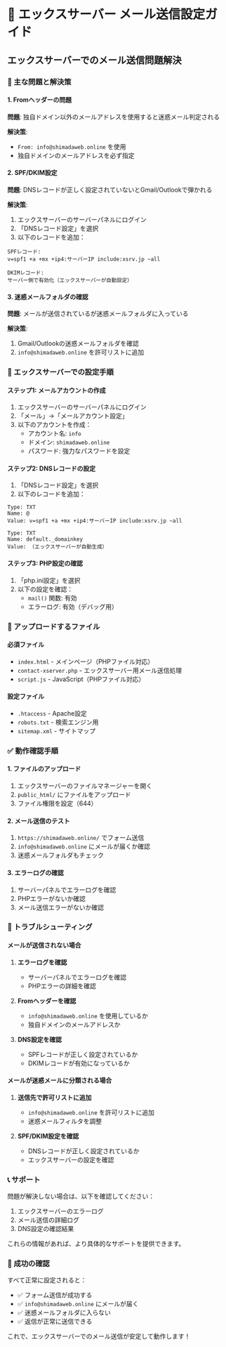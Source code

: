 # 📧 エックスサーバー メール送信設定ガイド

## エックスサーバーでのメール送信問題解決

### 🎯 主な問題と解決策

#### 1. Fromヘッダーの問題
**問題**: 独自ドメイン以外のメールアドレスを使用すると迷惑メール判定される

**解決策**: 
- `From: info@shimadaweb.online` を使用
- 独自ドメインのメールアドレスを必ず指定

#### 2. SPF/DKIM設定
**問題**: DNSレコードが正しく設定されていないとGmail/Outlookで弾かれる

**解決策**:
1. エックスサーバーのサーバーパネルにログイン
2. 「DNSレコード設定」を選択
3. 以下のレコードを追加：

```
SPFレコード:
v=spf1 +a +mx +ip4:サーバーIP include:xsrv.jp ~all

DKIMレコード:
サーバー側で有効化（エックスサーバーが自動設定）
```

#### 3. 迷惑メールフォルダの確認
**問題**: メールが送信されているが迷惑メールフォルダに入っている

**解決策**:
1. Gmail/Outlookの迷惑メールフォルダを確認
2. `info@shimadaweb.online` を許可リストに追加

### 🔧 エックスサーバーでの設定手順

#### ステップ1: メールアカウントの作成
1. エックスサーバーのサーバーパネルにログイン
2. 「メール」→「メールアカウント設定」
3. 以下のアカウントを作成：
   - アカウント名: `info`
   - ドメイン: `shimadaweb.online`
   - パスワード: 強力なパスワードを設定

#### ステップ2: DNSレコードの設定
1. 「DNSレコード設定」を選択
2. 以下のレコードを追加：

```
Type: TXT
Name: @
Value: v=spf1 +a +mx +ip4:サーバーIP include:xsrv.jp ~all

Type: TXT
Name: default._domainkey
Value: （エックスサーバーが自動生成）
```

#### ステップ3: PHP設定の確認
1. 「php.ini設定」を選択
2. 以下の設定を確認：
   - `mail()` 関数: 有効
   - エラーログ: 有効（デバッグ用）

### 📁 アップロードするファイル

#### 必須ファイル
- `index.html` - メインページ（PHPファイル対応）
- `contact-xserver.php` - エックスサーバー用メール送信処理
- `script.js` - JavaScript（PHPファイル対応）

#### 設定ファイル
- `.htaccess` - Apache設定
- `robots.txt` - 検索エンジン用
- `sitemap.xml` - サイトマップ

### ✅ 動作確認手順

#### 1. ファイルのアップロード
1. エックスサーバーのファイルマネージャーを開く
2. `public_html/` にファイルをアップロード
3. ファイル権限を設定（644）

#### 2. メール送信のテスト
1. `https://shimadaweb.online/` でフォーム送信
2. `info@shimadaweb.online` にメールが届くか確認
3. 迷惑メールフォルダもチェック

#### 3. エラーログの確認
1. サーバーパネルでエラーログを確認
2. PHPエラーがないか確認
3. メール送信エラーがないか確認

### 🚨 トラブルシューティング

#### メールが送信されない場合
1. **エラーログを確認**
   - サーバーパネルでエラーログを確認
   - PHPエラーの詳細を確認

2. **Fromヘッダーを確認**
   - `info@shimadaweb.online` を使用しているか
   - 独自ドメインのメールアドレスか

3. **DNS設定を確認**
   - SPFレコードが正しく設定されているか
   - DKIMレコードが有効になっているか

#### メールが迷惑メールに分類される場合
1. **送信先で許可リストに追加**
   - `info@shimadaweb.online` を許可リストに追加
   - 迷惑メールフィルタを調整

2. **SPF/DKIM設定を確認**
   - DNSレコードが正しく設定されているか
   - エックスサーバーの設定を確認

### 📞 サポート

問題が解決しない場合は、以下を確認してください：
1. エックスサーバーのエラーログ
2. メール送信の詳細ログ
3. DNS設定の確認結果

これらの情報があれば、より具体的なサポートを提供できます。

### 🎉 成功の確認

すべて正常に設定されると：
- ✅ フォーム送信が成功する
- ✅ `info@shimadaweb.online` にメールが届く
- ✅ 迷惑メールフォルダに入らない
- ✅ 返信が正常に送信できる

これで、エックスサーバーでのメール送信が安定して動作します！
